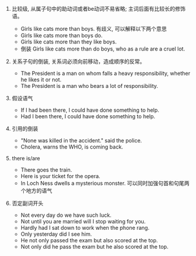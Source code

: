 1. 比较级, 从属子句中的助动词或者be动词不易省略; 主词后面有比较长的修饰语。
    - Girls like cats more than boys. 有歧义, 可以解释以下两个意思
    - Girls like cats more than boys do.
    - Girls like cats more than they like boys.
    - 倒装 Girls like cats more than do boys, who as a rule are a cruel lot.

2. 关系子句的倒装, 关系词必须向前移动，造成顺序的反常。
    - The President is a man on whom falls a heavy responsibility, whether he likes it or not.
    - The President is a man who bears a lot of responsibility.

3. 假设语气
    - If I had been there, I could have done something to help.
    - Had I been there, I could have done something to help.

4. 引用的倒装
    - "None was killed in the accident." said the police.
    - Cholera, warns the WHO, is coming back.

5. there is/are
    - There goes the train.
    - Here is your ticket for the opera.
    - In Loch Ness dwells a mysterious monster. 可以同时加强句首和句尾两个地方的语气

6. 否定副词开头
    - Not every day do we have such luck.
    - Not until you are married will I stop waiting for you.
    - Hardly had I sat down to work when the phone rang.
    - Only yesterday did I see him.
    - He not only passed the exam but also scored at the top.
    - Not only did he pass the exam but he also scored at the top.
